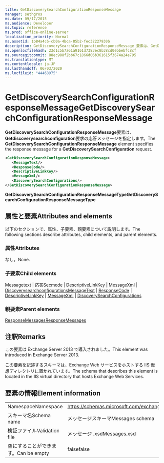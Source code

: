 ```yaml
---
title: GetDiscoverySearchConfigurationResponseMessage
manager: sethgros
ms.date: 09/17/2015
ms.audience: Developer
ms.topic: reference
ms.prod: office-online-server
localization_priority: Normal
ms.assetid: 1b84a4c6-cb0a-4bca-85b2-fec32227930b
description: GetDiscoverySearchConfigurationResponseMessage 要素は、GetDiscoverySearchConfiguration 要求の応答メッセージを指定します。
ms.openlocfilehash: 23d1c5b7a61a9161d7383ec8b38cd0ebbebfc8cf
ms.sourcegitcommit: 88ec988f2bb67c1866d06b361615f3674a24e795
ms.translationtype: MT
ms.contentlocale: ja-JP
ms.lasthandoff: 06/03/2020
ms.locfileid: "44460975"
---
```

# <a name="getdiscoverysearchconfigurationresponsemessage"></a><span data-ttu-id="03434-103">GetDiscoverySearchConfigurationResponseMessage</span><span class="sxs-lookup"><span data-stu-id="03434-103">GetDiscoverySearchConfigurationResponseMessage</span></span>

<span data-ttu-id="03434-104">**GetDiscoverySearchConfigurationResponseMessage**要素は、 **Getdiscoverysearchconfiguration**要求の応答メッセージを指定します。</span><span class="sxs-lookup"><span data-stu-id="03434-104">The **GetDiscoverySearchConfigurationResponseMessage** element specifies the response message for a **GetDiscoverySearchConfiguration** request.</span></span> 
  
```XML
<GetDiscoverySearchConfigurationResponseMessage>
   <MessageText/>
   <ResponseCode/>
   <DescriptiveLinkKey/>
   <MessageXml/>
   <DiscoverySearchConfigurations/>
</GetDiscoverySearchConfigurationResponseMessage>
```

 <span data-ttu-id="03434-105">**GetDiscoverySearchConfigurationResponseMessageType**</span><span class="sxs-lookup"><span data-stu-id="03434-105">**GetDiscoverySearchConfigurationResponseMessageType**</span></span>
## <a name="attributes-and-elements"></a><span data-ttu-id="03434-106">属性と要素</span><span class="sxs-lookup"><span data-stu-id="03434-106">Attributes and elements</span></span>

<span data-ttu-id="03434-107">以下のセクションで、属性、子要素、親要素について説明します。</span><span class="sxs-lookup"><span data-stu-id="03434-107">The following sections describe attributes, child elements, and parent elements.</span></span>
  
### <a name="attributes"></a><span data-ttu-id="03434-108">属性</span><span class="sxs-lookup"><span data-stu-id="03434-108">Attributes</span></span>

<span data-ttu-id="03434-109">なし。</span><span class="sxs-lookup"><span data-stu-id="03434-109">None.</span></span>
  
### <a name="child-elements"></a><span data-ttu-id="03434-110">子要素</span><span class="sxs-lookup"><span data-stu-id="03434-110">Child elements</span></span>

<span data-ttu-id="03434-111">[Messagetext](messagetext.md)  | 応答[Secmode](responsecode.md)  | [DescriptiveLinkKey](descriptivelinkkey.md)  | [MessageXml](messagexml.md)  | [Discoverysearchconfigurations](discoverysearchconfigurations.md)</span><span class="sxs-lookup"><span data-stu-id="03434-111">[MessageText](messagetext.md) | [ResponseCode](responsecode.md) | [DescriptiveLinkKey](descriptivelinkkey.md) | [MessageXml](messagexml.md) | [DiscoverySearchConfigurations](discoverysearchconfigurations.md)</span></span>
  
### <a name="parent-elements"></a><span data-ttu-id="03434-112">親要素</span><span class="sxs-lookup"><span data-stu-id="03434-112">Parent elements</span></span>

[<span data-ttu-id="03434-113">ResponseMessages</span><span class="sxs-lookup"><span data-stu-id="03434-113">ResponseMessages</span></span>](responsemessages.md)
  
## <a name="remarks"></a><span data-ttu-id="03434-114">注釈</span><span class="sxs-lookup"><span data-stu-id="03434-114">Remarks</span></span>

<span data-ttu-id="03434-115">この要素は Exchange Server 2013 で導入されました。</span><span class="sxs-lookup"><span data-stu-id="03434-115">This element was introduced in Exchange Server 2013.</span></span>
  
<span data-ttu-id="03434-116">この要素を記述するスキーマは、Exchange Web サービスをホストする IIS 仮想ディレクトリに置かれています。</span><span class="sxs-lookup"><span data-stu-id="03434-116">The schema that describes this element is located in the IIS virtual directory that hosts Exchange Web Services.</span></span>
  
## <a name="element-information"></a><span data-ttu-id="03434-117">要素の情報</span><span class="sxs-lookup"><span data-stu-id="03434-117">Element information</span></span>

|||
|:-----|:-----|
|<span data-ttu-id="03434-118">Namespace</span><span class="sxs-lookup"><span data-stu-id="03434-118">Namespace</span></span>  <br/> |https://schemas.microsoft.com/exchange/services/2006/messages  <br/> |
|<span data-ttu-id="03434-119">スキーマ名</span><span class="sxs-lookup"><span data-stu-id="03434-119">Schema name</span></span>  <br/> |<span data-ttu-id="03434-120">メッセージスキーマ</span><span class="sxs-lookup"><span data-stu-id="03434-120">Messages schema</span></span>  <br/> |
|<span data-ttu-id="03434-121">検証ファイル</span><span class="sxs-lookup"><span data-stu-id="03434-121">Validation file</span></span>  <br/> |<span data-ttu-id="03434-122">メッセージ .xsd</span><span class="sxs-lookup"><span data-stu-id="03434-122">Messages.xsd</span></span>  <br/> |
|<span data-ttu-id="03434-123">空にすることができます。</span><span class="sxs-lookup"><span data-stu-id="03434-123">Can be empty</span></span>  <br/> |<span data-ttu-id="03434-124">false</span><span class="sxs-lookup"><span data-stu-id="03434-124">false</span></span>  <br/> |
   

